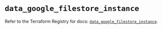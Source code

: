 # `data_google_filestore_instance`

Refer to the Terraform Registry for docs: [`data_google_filestore_instance`](https://registry.terraform.io/providers/hashicorp/google/6.28.0/docs/data-sources/filestore_instance).
